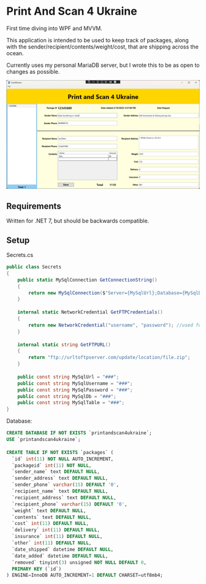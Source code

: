 # Print And Scan 4 Ukraine

First time diving into WPF and MVVM.

This application is intended to be used to keep track of packages, along with the sender/recipient/contents/weight/cost, that are shipping across the ocean.

Currently uses my personal MariaDB server, but I wrote this to be as open to changes as possible.

<img src="https://github.com/miroppb/PrintAndScan4Ukraine/blob/master/PrintAndScan4Ukraine/Images/ScanWindow.png?raw=true" alt="Screenshot" width="700"/>

## Requirements
Written for .NET 7, but should be backwards compatible.

## Setup
Secrets.cs
```csharp
public class Secrets
{
    public static MySqlConnection GetConnectionString()
    {
        return new MySqlConnection($"Server={MySqlUrl};Database={MySqlDb};Uid={MySqlUsername};Pwd={MySqlPassword};");
    }

    internal static NetworkCredential GetFTPCredentials()
    {
        return new NetworkCredential("username", "password"); //used for checking updates
    }

    internal static string GetFTPURL()
    {
        return "ftp://urltoftpserver.com/update/location/file.zip";
    }

    public const string MySqlUrl = "###";
    public const string MySqlUsername = "###";
    public const string MySqlPassword = "###";
    public const string MySqlDb = "###";
    public const string MySqlTable = "###";
}
```

Database:
```sql
CREATE DATABASE IF NOT EXISTS `printandscan4ukraine`;
USE `printandscan4ukraine`;

CREATE TABLE IF NOT EXISTS `packages` (
  `id` int(11) NOT NULL AUTO_INCREMENT,
  `packageid` int(11) NOT NULL,
  `sender_name` text DEFAULT NULL,
  `sender_address` text DEFAULT NULL,
  `sender_phone` varchar(15) DEFAULT '0',
  `recipient_name` text DEFAULT NULL,
  `recipient_address` text DEFAULT NULL,
  `recipient_phone` varchar(15) DEFAULT '0',
  `weight` text DEFAULT NULL,
  `contents` text DEFAULT NULL,
  `cost` int(11) DEFAULT NULL,
  `delivery` int(11) DEFAULT NULL,
  `insurance` int(11) DEFAULT NULL,
  `other` int(11) DEFAULT NULL,
  `date_shipped` datetime DEFAULT NULL,
  `date_added` datetime DEFAULT NULL,
  `removed` tinyint(3) unsigned NOT NULL DEFAULT 0,
  PRIMARY KEY (`id`)
) ENGINE=InnoDB AUTO_INCREMENT=1 DEFAULT CHARSET=utf8mb4;
```